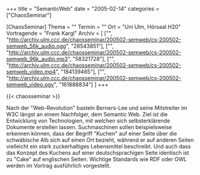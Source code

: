 +++
title = "SemanticWeb"
date = "2005-02-14"
categories = ["ChaosSeminar"]

[ChaosSeminar]
Thema = ""
Termin = ""
Ort = "Uni Ulm, Hörsaal H20"
Vortragende = "Frank Kargl"
Archiv = [
	["", "http://archiv.ulm.ccc.de/chaosseminar/200502-semweb/cs-200502-semweb_56k_audio.ogg", "28543851"],
	["", "http://archiv.ulm.ccc.de/chaosseminar/200502-semweb/cs-200502-semweb_96k_audio.mp3", "58321728"],
	["", "http://archiv.ulm.ccc.de/chaosseminar/200502-semweb/cs-200502-semweb_video.mp4", "184139465"],
	["", "http://archiv.ulm.ccc.de/chaosseminar/200502-semweb/cs-200502-semweb_video.ogv", "161888834"]
	]
+++

{{< chaosseminar >}}

Nach der "Web-Revolution" basteln Berners-Lee und seine Mitstreiter im W3C längst an einem Nachfolger, dem Semantic Web. Ziel ist die Entwicklung von Technologien, mit welchen sich selbsterklärende Dokumente erstellen lassen. Suchmaschinen sollen beispielsweise erkennen können, dass der Begriff "Kuchen" auf einer Seite über die schwäbische Alb sich auf einen Ort bezieht, während er auf anderen Seiten vielleicht ein stark zuckerhaltiges Lebensmittel beschreibt. Und auch dass das Konzept des Kuchens auf einer deutschsprachigen Seite identisch ist zu "Cake" auf englischen Seiten. Wichtige Standards wie RDF oder OWL werden im Vortrag ausführlich vorgestellt.
